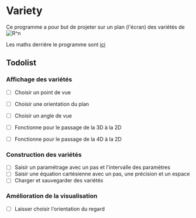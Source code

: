 # Variety

Ce programme a pour but de projeter sur un plan (l'écran) des variétés de ![R^n](https://latex.codecogs.com/png.latex?\mathbb{R}^n)

Les maths derrière le programme sont [ici](http://enuxa.github.io/Informatique/4D/4D.html)

## Todolist

### Affichage des variétés
- [ ] Choisir un point de vue
- [ ] Choisir une orientation du plan
- [ ] Choisir un angle de vue

- [ ] Fonctionne pour le passage de la 3D à la 2D
- [ ] Fonctionne pour le passage de la 4D à la 2D

### Construction des variétés
- [ ] Saisir un paramétrage avec un pas et l'intervalle des paramètres
- [ ] Saisir une équation cartésienne avec un pas, une précision et un espace
- [ ] Charger et sauvegarder des variétés

### Amélioration de la visualisation
- [ ] Laisser choisir l'orientation du regard
